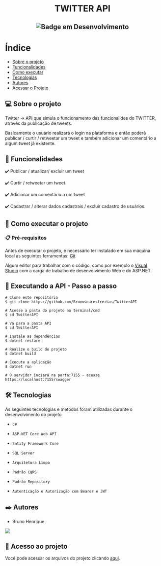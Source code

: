 # <h1 align="center"> TWITTER API </h1>

## <p align="center">![Badge em Desenvolvimento](http://img.shields.io/static/v1?label=STATUS&message=FINALIZADO&color=RED&style=for-the-badge)</p>

# Índice 

* [Sobre o projeto](#-sobre-o-projeto)
* [Funcionalidades](#-funcionalidades)
* [Como executar](#-como-executar-o-projeto)
* [Tecnologias](https://github.com/Brunosoaresfreitas/DevFreela/blob/main/README.md#%EF%B8%8F-tecnologias)
* [Autores](https://github.com/Brunosoaresfreitas/DevFreela/blob/main/README.md#%EF%B8%8F-autores)
* [Acessar o Projeto](#-acesso-ao-projeto)

## 💻 Sobre o projeto

Twitter -> API que simula o funcionamento das funcionalides do TWITTER, através da publicação de tweets.

Basicamente o usuário realizará o login na plataforma e então poderá publicar / curtir / retweetar um tweet e também adicionar um comentário a algum tweet já existente.

## 🎯 Funcionalidades

✔️ Publicar / atualizar/ excluir um tweet

✔️ Curtir / retweetar um tweet

✔️ Adicionar um comentário a um tweet

✔️ Cadastrar / alterar dados cadastrais / excluir cadastro de usuários 


## 🚀 Como executar o projeto

### 📋 Pré-requisitos

Antes de executar o projeto, é necessário ter instalado em sua máquina local as seguintes ferramentas: [Git](https://git-scm.com/)

Algum editor para trabalhar com o código, como por exemplo o [Visual Studio](https://visualstudio.microsoft.com/pt-br/) com a carga de trabalho de desenvolvimento Web e do ASP.NET.


## 🎲 Executando a API - Passo a passo

```
# Clone este repositório
$ git clone https://github.com/Brunosoaresfreitas/TwitterAPI

# Acesse a pasta do projeto no terminal/cmd
$ cd TwitterAPI

# Vá para a pasta API
$ cd TwitterAPI

# Instale as dependências
$ dotnet restore

# Realize o build do projeto
$ dotnet build

# Execute a aplicação 
$ dotnet run

# O servidor inciará na porta:7155 - acesse https://localhost:7155/swagger
```

## 🛠️ Tecnologias

As seguintes tecnologias e métodos foram utilizadas durante o desenvolvimento do projeto

- ``C#``

- ``ASP.NET Core Web API``

- ``Entity Framework Core``

- ``SQL Server``

- ``Arquitetura Limpa``

- ``Padrão CQRS``

- ``Padrão Repository``

- ``Autenticação e Autorização com Bearer e JWT``


## ✒️ Autores
- Bruno Henrique

<a href="https://www.linkedin.com/in/bruno-henrique-soares-de-freitas-32ab85243/" target="_blank"><img src="https://img.shields.io/badge/-LinkedIn-%230077B5?style=for-the-badge&logo=linkedin&logoColor=white" target="_blank"></a>   

## 📁 Acesso ao projeto
Você pode acessar os arquivos do projeto clicando [aqui](https://github.com/Brunosoaresfreitas/TwitterAPI).

